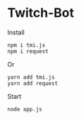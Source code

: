 # Twitch-Bot

Install
```
npm i tmi.js 
npm i request
```
Or
```
yarn add tmi.js
yarn add request
```

Start 
```
node app.js
```
